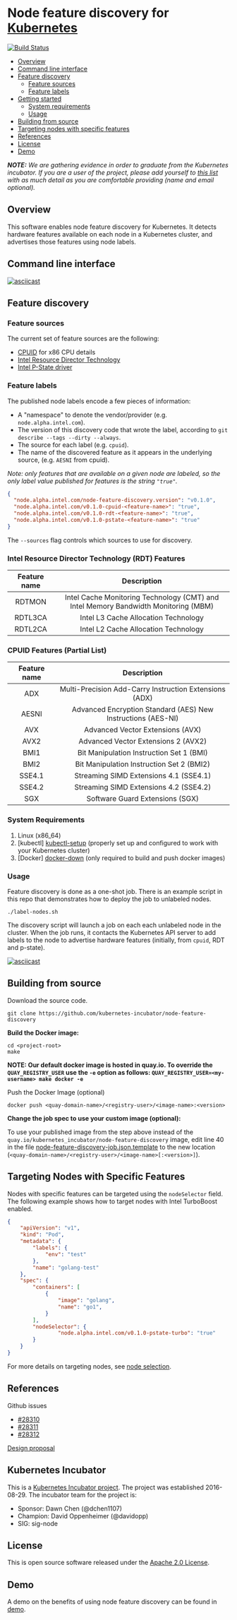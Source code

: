 # Node feature discovery for [Kubernetes](https://kubernetes.io)

[![Build Status](https://api.travis-ci.org/kubernetes-incubator/node-feature-discovery.svg?branch=master)](https://travis-ci.com/kubernetes-incubator/node-feature-discovery)

- [Overview](#overview)
- [Command line interface](#command-line-interface)
- [Feature discovery](#feature-discovery)
  - [Feature sources](#feature-sources)
  - [Feature labels](#feature-labels)
- [Getting started](#getting-started)
  - [System requirements](#system-requirements)
  - [Usage](#usage)
- [Building from source](#building-from-source)
- [Targeting nodes with specific features](#targeting-nodes-with-specific-features)
- [References](#references)
- [License](#license)
- [Demo](#demo)

_**NOTE:** We are gathering evidence in order to graduate from the Kubernetes incubator. If you are a user of the project, please add yourself to [this list](https://github.com/kubernetes-incubator/node-feature-discovery/wiki/Users) with as much detail as you are comfortable providing (name and email optional)._

## Overview

This software enables node feature discovery for Kubernetes. It detects
hardware features available on each node in a Kubernetes cluster, and advertises
those features using node labels.

## Command line interface

[![asciicast](https://asciinema.org/a/arabw7ch52jev90sjjk242vh9.png)](https://asciinema.org/a/arabw7ch52jev90sjjk242vh9)

## Feature discovery

### Feature sources

The current set of feature sources are the following:

- [CPUID][cpuid] for x86 CPU details
- [Intel Resource Director Technology][intel-rdt]
- [Intel P-State driver][intel-pstate]

### Feature labels

The published node labels encode a few pieces of information:

- A "namespace" to denote the vendor/provider (e.g. `node.alpha.intel.com`).
- The version of this discovery code that wrote the label, according to
  `git describe --tags --dirty --always`.
- The source for each label (e.g. `cpuid`).
- The name of the discovered feature as it appears in the underlying
  source, (e.g. `AESNI` from cpuid).

_Note: only features that are available on a given node are labeled, so
the only label value published for features is the string `"true"`._

```json
{
  "node.alpha.intel.com/node-feature-discovery.version": "v0.1.0",
  "node.alpha.intel.com/v0.1.0-cpuid-<feature-name>": "true",
  "node.alpha.intel.com/v0.1.0-rdt-<feature-name>": "true",
  "node.alpha.intel.com/v0.1.0-pstate-<feature-name>": "true"
}
```

The `--sources` flag controls which sources to use for discovery.

### Intel Resource Director Technology (RDT) Features

| Feature name   | Description                                                                         |
| :------------: | :---------------------------------------------------------------------------------: |
| RDTMON         | Intel Cache Monitoring Technology (CMT) and Intel Memory Bandwidth Monitoring (MBM)
| RDTL3CA        | Intel L3 Cache Allocation Technology
| RDTL2CA        | Intel L2 Cache Allocation Technology

### CPUID Features (Partial List)

| Feature name   | Description                                                  |
| :------------: | :----------------------------------------------------------: |
| ADX            | Multi-Precision Add-Carry Instruction Extensions (ADX)
| AESNI          | Advanced Encryption Standard (AES) New Instructions (AES-NI)
| AVX            | Advanced Vector Extensions (AVX)
| AVX2           | Advanced Vector Extensions 2 (AVX2)
| BMI1           | Bit Manipulation Instruction Set 1 (BMI)
| BMI2           | Bit Manipulation Instruction Set 2 (BMI2)
| SSE4.1         | Streaming SIMD Extensions 4.1 (SSE4.1)
| SSE4.2         | Streaming SIMD Extensions 4.2 (SSE4.2)
| SGX            | Software Guard Extensions (SGX)

### System Requirements

1. Linux (x86_64)
1. [kubectl] [kubectl-setup] (properly set up and configured to work with your
   Kubernetes cluster)
1. [Docker] [docker-down] (only required to build and push docker images)

### Usage

Feature discovery is done as a one-shot job. There is an example script in this
repo that demonstrates how to deploy the job to unlabeled nodes.

```
./label-nodes.sh
```

The discovery script will launch a job on each each unlabeled node in the
cluster. When the job runs, it contacts the Kubernetes API server to add labels
to the node to advertise hardware features (initially, from `cpuid`, RDT and p-state).

[![asciicast](https://asciinema.org/a/11wir751y89617oemwnsgli4a.png)](https://asciinema.org/a/11wir751y89617oemwnsgli4a)

## Building from source

Download the source code.

```
git clone https://github.com/kubernetes-incubator/node-feature-discovery
```

**Build the Docker image:**

```
cd <project-root>
make
```

**NOTE: Our default docker image is hosted in quay.io. To override the 
`QUAY_REGISTRY_USER` use the `-e` option as follows: 
`QUAY_REGISTRY_USER=<my-username> make docker -e`**

Push the Docker Image (optional)

```
docker push <quay-domain-name>/<registry-user>/<image-name>:<version>
```

**Change the job spec to use your custom image (optional):**

To use your published image from the step above instead of the
`quay.io/kubernetes_incubator/node-feature-discovery` image, edit line 40 in the file
[node-feature-discovery-job.json.template](node-feature-discovery-job.json.template)
to the new location (`<quay-domain-name>/<registry-user>/<image-name>[:<version>]`).

## Targeting Nodes with Specific Features

Nodes with specific features can be targeted using the `nodeSelector` field. The
following example shows how to target nodes with Intel TurboBoost enabled.

```json
{
    "apiVersion": "v1",
    "kind": "Pod",
    "metadata": {
        "labels": {
            "env": "test"
        },
        "name": "golang-test"
    },
    "spec": {
        "containers": [
            {
                "image": "golang",
                "name": "go1",
            }
        ],
        "nodeSelector": {
                "node.alpha.intel.com/v0.1.0-pstate-turbo": "true"
        }
    }
}
```

For more details on targeting nodes, see [node selection][node-sel].

## References

Github issues

- [#28310](https://github.com/kubernetes/kubernetes/issues/28310)
- [#28311](https://github.com/kubernetes/kubernetes/issues/28311)
- [#28312](https://github.com/kubernetes/kubernetes/issues/28312)

[Design proposal](https://docs.google.com/document/d/1uulT2AjqXjc_pLtDu0Kw9WyvvXm-WAZZaSiUziKsr68/edit)

## Kubernetes Incubator

This is a [Kubernetes Incubator project](https://github.com/kubernetes/community/blob/master/incubator.md). The project was established 2016-08-29. The incubator team for the project is:

- Sponsor: Dawn Chen (@dchen1107)
- Champion: David Oppenheimer (@davidopp)
- SIG: sig-node

## License

This is open source software released under the [Apache 2.0 License](LICENSE).

## Demo

A demo on the benefits of using node feature discovery can be found in [demo](demo/). 

<!-- Links -->
[cpuid]: http://man7.org/linux/man-pages/man4/cpuid.4.html
[intel-rdt]: http://www.intel.com/content/www/us/en/architecture-and-technology/resource-director-technology.html
[intel-pstate]: https://www.kernel.org/doc/Documentation/cpu-freq/intel-pstate.txt
[docker-down]: https://docs.docker.com/engine/installation
[golang-down]: https://golang.org/dl
[gcc-down]: https://gcc.gnu.org
[kubectl-setup]: https://coreos.com/kubernetes/docs/latest/configure-kubectl.html
[node-sel]: http://kubernetes.io/docs/user-guide/node-selection

